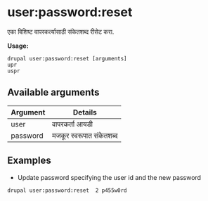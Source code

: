 # user:password:reset
एका विशिष्ट वापरकर्त्यासाठी संकेतशब्द रीसेट करा.

**Usage:**
```
drupal user:password:reset [arguments]
upr
uspr
```

## Available arguments
Argument | Details
---------|-------------
user | वापरकर्ता आयडी
password | मजकूर स्वरूपात संकेतशब्द

## Examples
* Update password specifying the user id and the new password
```
drupal user:password:reset  2 p455w0rd
```
